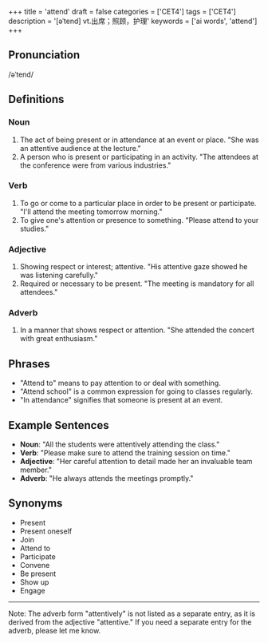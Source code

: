 +++
title = 'attend'
draft = false
categories = ['CET4']
tags = ['CET4']
description = '[əˈtend] vt.出席；照顾，护理'
keywords = ['ai words', 'attend']
+++

## Pronunciation
/əˈtend/

## Definitions
### Noun
1. The act of being present or in attendance at an event or place. "She was an attentive audience at the lecture."
2. A person who is present or participating in an activity. "The attendees at the conference were from various industries."

### Verb
1. To go or come to a particular place in order to be present or participate. "I'll attend the meeting tomorrow morning."
2. To give one's attention or presence to something. "Please attend to your studies."

### Adjective
1. Showing respect or interest; attentive. "His attentive gaze showed he was listening carefully."
2. Required or necessary to be present. "The meeting is mandatory for all attendees."

### Adverb
1. In a manner that shows respect or attention. "She attended the concert with great enthusiasm."

## Phrases
- "Attend to" means to pay attention to or deal with something.
- "Attend school" is a common expression for going to classes regularly.
- "In attendance" signifies that someone is present at an event.

## Example Sentences
- **Noun**: "All the students were attentively attending the class."
- **Verb**: "Please make sure to attend the training session on time."
- **Adjective**: "Her careful attention to detail made her an invaluable team member."
- **Adverb**: "He always attends the meetings promptly."

## Synonyms
- Present
- Present oneself
- Join
- Attend to
- Participate
- Convene
- Be present
- Show up
- Engage

---

Note: The adverb form "attentively" is not listed as a separate entry, as it is derived from the adjective "attentive." If you need a separate entry for the adverb, please let me know.
